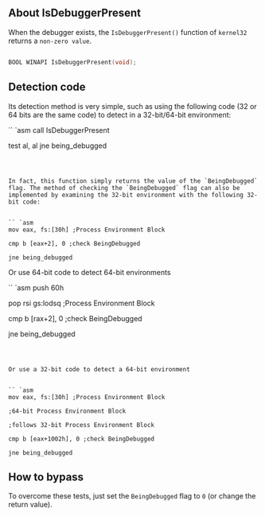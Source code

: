 ## About IsDebuggerPresent


When the debugger exists, the `IsDebuggerPresent()` function of `kernel32` returns a `non-zero value`.


``` c++

BOOL WINAPI IsDebuggerPresent(void);

```



## Detection code


Its detection method is very simple, such as using the following code (32 or 64 bits are the same code) to detect in a 32-bit/64-bit environment:


`` `asm
call IsDebuggerPresent

test al, al
jne being_debugged

```



In fact, this function simply returns the value of the `BeingDebugged` flag. The method of checking the `BeingDebugged` flag can also be implemented by examining the 32-bit environment with the following 32-bit code:


`` `asm
mov eax, fs:[30h] ;Process Environment Block

cmp b [eax+2], 0 ;check BeingDebugged

jne being_debugged

```



Or use 64-bit code to detect 64-bit environments


`` `asm
push 60h

pop rsi
gs:lodsq ;Process Environment Block

cmp b [rax+2], 0 ;check BeingDebugged

jne being_debugged

```



Or use a 32-bit code to detect a 64-bit environment


`` `asm
mov eax, fs:[30h] ;Process Environment Block

;64-bit Process Environment Block

;follows 32-bit Process Environment Block

cmp b [eax+1002h], 0 ;check BeingDebugged

jne being_debugged

```



## How to bypass


To overcome these tests, just set the `BeingDebugged` flag to `0` (or change the return value).